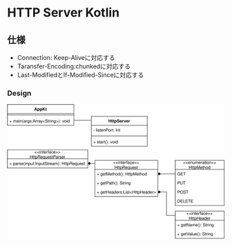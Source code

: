 # HTTP Server Kotlin

## 仕様

* Connection: Keep-Aliveに対応する
* Taransfer-Encoding:chunkedに対応する
* Last-ModifiedとIf-Modified-Sinceに対応する

### Design

![design](/drawio/design.dio.svg)
